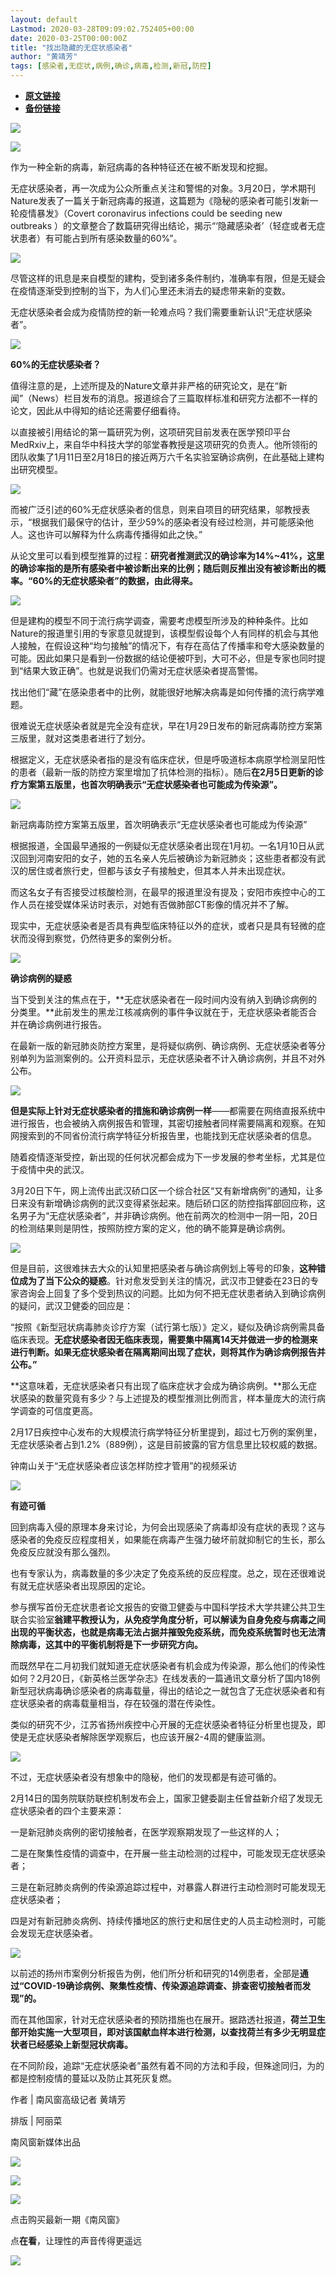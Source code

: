 ```yaml
---
layout: default
Lastmod: 2020-03-28T09:09:02.752405+00:00
date: 2020-03-25T00:00:00Z
title: "找出隐藏的无症状感染者"
author: "黄靖芳"
tags: [感染者,无症状,病例,确诊,病毒,检测,新冠,防控]
---
```


* [**原文链接**](https://mp.weixin.qq.com/s/mBmx1W9EVmObvdZLWDd1Fg)
* [**备份链接**](https://archive.li/wip/dKzlo)


![](/images/post/54880d5bfa8af4adb573c934137418be.jpg)

![](/images/post/9147f1a717450f8fdc318f1d1f315c30.jpg)

作为一种全新的病毒，新冠病毒的各种特征还在被不断发现和挖掘。

无症状感染者，再一次成为公众所重点关注和警惕的对象。3月20日，学术期刊Nature发表了一篇关于新冠病毒的报道，这篇题为《隐秘的感染者可能引发新一轮疫情暴发》（Covert coronavirus infections could be seeding new outbreaks ）的文章整合了数篇研究得出结论，揭示“‘隐藏感染者’（轻症或者无症状患者）有可能占到所有感染数量的60%”。

  

![](/images/post/e7fcf3e36dd2ebfe9d1e50618cdd3ab8.jpg)

尽管这样的讯息是来自模型的建构，受到诸多条件制约，准确率有限，但是无疑会在疫情逐渐受到控制的当下，为人们心里还未消去的疑虑带来新的变数。

无症状感染者会成为疫情防控的新一轮难点吗？我们需要重新认识“无症状感染者”。

![](/images/post/1d55a0a060a754bf390e3e58a730dae0.jpg)

**60%的无症状感染者？**

值得注意的是，上述所提及的Nature文章并非严格的研究论文，是在“新闻”（News）栏目发布的消息。报道综合了三篇取样标准和研究方法都不一样的论文，因此从中得知的结论还需要仔细看待。

以直接被引用结论的第一篇研究为例，这项研究目前发表在医学预印平台MedRxiv上，来自华中科技大学的邬堂春教授是这项研究的负责人。他所领衔的团队收集了1月11日至2月18日的接近两万六千名实验室确诊病例，在此基础上建构出研究模型。

![](/images/post/b07bf2a1547f286eb40e46557475db08.jpg)

而被广泛引述的60%无症状感染者的信息，则来自项目的研究结果，邬教授表示，“根据我们最保守的估计，至少59%的感染者没有经过检测，并可能感染他人。这也许可以解释为什么病毒传播得如此之快。”

从论文里可以看到模型推算的过程：**研究者推测武汉的确诊率为14%~41%，这里的确诊率指的是所有感染者中被诊断出来的比例；随后则反推出没有被诊断出的概率。“60%的无症状感染者”的数据，由此得来。**

![](/images/post/3c46f4ddb4438c715e4e4a2ab8ee9ac0.jpg)

但是建构的模型不同于流行病学调查，需要考虑模型所涉及的种种条件。比如Nature的报道里引用的专家意见就提到，该模型假设每个人有同样的机会与其他人接触，在假设这种“均匀接触”的情况下，有存在高估了传播率和夸大感染数量的可能。因此如果只是看到一份数据的结论便被吓到，大可不必，但是专家也同时提到“结果大致正确”。也就是说我们仍需对无症状感染者提高警惕。

找出他们“藏”在感染患者中的比例，就能很好地解决病毒是如何传播的流行病学难题。

很难说无症状感染者就是完全没有症状，早在1月29日发布的新冠病毒防控方案第三版里，就对这类患者进行了划分。

根据定义，无症状感染者指的是没有临床症状，但是呼吸道标本病原学检测呈阳性的患者（最新一版的防控方案里增加了抗体检测的指标）。随后**在2月5日更新的诊疗方案第五版里，也首次明确表示“无症状感染者也可能成为传染源”。**

![](/images/post/3e772dcce6a6fea504f734d3bca7607b.jpg)

新冠病毒防控方案第五版里，首次明确表示“无症状感染者也可能成为传染源”

根据报道，全国最早通报的一例疑似无症状感染者出现在1月初。一名1月10日从武汉回到河南安阳的女子，她的五名亲人先后被确诊为新冠肺炎；这些患者都没有武汉的居住或者旅行史，但都与该女子有接触史，但其本人并未出现症状。

而这名女子有否接受过核酸检测，在最早的报道里没有提及；安阳市疾控中心的工作人员在接受媒体采访时表示，对她有否做肺部CT影像的情况并不了解。

现实中，无症状感染者是否具有典型临床特征以外的症状，或者只是具有轻微的症状而没得到察觉，仍然待更多的案例分析。

![](/images/post/5dcf8c8752325d79f243adbcb2576915.jpg)

**确诊病例的疑惑**

当下受到关注的焦点在于，**无症状感染者在一段时间内没有纳入到确诊病例的分类里。**此前发生的黑龙江核减病例的事件争议就在于，无症状感染者能否合并在确诊病例进行报告。

在最新一版的新冠肺炎防控方案里，是将疑似病例、确诊病例、无症状感染者等分别单列为监测案例的。公开资料显示，无症状感染者不计入确诊病例，并且不对外公布。

![](/images/post/0c7921e5eccd0e965a5039d5cdd30b28.jpg)

**但是实际上针对无症状感染者的措施和确诊病例一样**——都需要在网络直报系统中进行报告，也会被纳入病例报告和管理，其密切接触者同样需要隔离和观察。在知网搜索到的不同省份流行病学特征分析报告里，也能找到无症状感染者的信息。

随着疫情逐渐受控，新出现的任何状况都会成为下一步发展的参考坐标，尤其是位于疫情中央的武汉。

3月20日下午，网上流传出武汉硚口区一个综合社区“又有新增病例”的通知，让多日来没有新增确诊病例的武汉变得紧张起来。随后硚口区的防控指挥部回应称，这名男子为“无症状感染者”，并非确诊病例。他在前两次的检测中一阴一阳，20日的检测结果则是阴性，按照防控方案的定义，他的确不能算是确诊病例。

![](/images/post/9aa3bf3c640151621203df8f93d07184.jpg)

但是目前，这很难抹去大众的认知里把感染者与确诊病例划上等号的印象，**这种错位成为了当下公众的疑惑**。针对愈发受到关注的情况，武汉市卫健委在23日的专家咨询会上回复了多个受到热议的问题。比如为何不把无症状患者纳入到确诊病例的疑问，武汉卫健委的回应是：

“按照《新型冠状病毒肺炎诊疗方案（试行第七版）》定义，疑似及确诊病例需具备临床表现。**无症状感染者因无临床表现，需要集中隔离14天并做进一步的检测来进行判断。如果无症状感染者在隔离期间出现了症状，则将其作为确诊病例报告并公布。”**

**这意味着，无症状感染者只有出现了临床症状才会成为确诊病例。**那么无症状感染的数量究竟有多少？与上述提及的模型推测比例而言，样本量庞大的流行病学调查的可信度更高。

2月17日疾控中心发布的大规模流行病学特征分析里提到，超过七万例的案例里，无症状感染者占到1.2%（889例），这是目前披露的官方信息里比较权威的数据。

钟南山关于“无症状感染者应该怎样防控才管用”的视频采访

![](/images/post/60c32b8010a194aa75e52184d4289372.jpg)

**有迹可循**

回到病毒入侵的原理本身来讨论，为何会出现感染了病毒却没有症状的表现？这与感染者的免疫反应程度相关，如果能在病毒产生强力破坏前就抑制它的生长，那么免疫反应就没有那么强烈。

也有专家认为，病毒数量的多少决定了免疫系统的反应程度。总之，现在还很难说有就无症状感染者出现原因的定论。

参与撰写首份无症状患者论文报告的安徽卫健委与中国科学技术大学共建公共卫生联合实验室**翁建平教授认为，从免疫学角度分析，可以解读为自身免疫与病毒之间出现的平衡状态，也就是病毒无法占据并摧毁免疫系统，而免疫系统暂时也无法清除病毒，这其中的平衡机制将是下一步研究方向。**

而既然早在二月初我们就知道无症状感染者有机会成为传染源，那么他们的传染性如何？2月20日，《新英格兰医学杂志》在线发表的一篇通讯文章分析了国内18例新型冠状病毒确诊感染者的病毒载量，得出的结论之一就包含了无症状感染者和有症状感染者的病毒载量相当，存在较强的潜在传染性。

类似的研究不少，江苏省扬州疾控中心开展的无症状感染者特征分析里也提及，即使是无症状感染者解除医学观察后，也应该开展2-4周的健康监测。

![](/images/post/282371e6902aaacc272bbd2eaf0c6325.jpg)

不过，无症状感染者没有想象中的隐秘，他们的发现都是有迹可循的。

2月14日的国务院联防联控机制发布会上，国家卫健委副主任曾益新介绍了发现无症状感染者的四个主要来源：

一是新冠肺炎病例的密切接触者，在医学观察期发现了一些这样的人；

二是在聚集性疫情的调查中，在开展一些主动检测的过程中，可能发现无症状感染者；

三是在新冠肺炎病例的传染源追踪过程中，对暴露人群进行主动检测时可能发现无症状感染者；

四是对有新冠肺炎病例、持续传播地区的旅行史和居住史的人员主动检测时，可能会发现无症状感染者。

![](/images/post/1ddaeaf7a4a457adb1053509972f4980.jpg)

以前述的扬州市案例分析报告为例，他们所分析和研究的14例患者，全部是**通过“COVID-19确诊病例、聚集性疫情、传染源追踪调查、排查密切接触者而发现”的。**

而在其他国家，针对无症状感染者的预防措施也在展开。据路透社报道，**荷兰卫生部开始实施一大型项目，即对该国献血样本进行检测，以查找荷兰有多少无明显症状者已经感染上新型冠状病毒。**

在不同阶段，追踪“无症状感染者”虽然有着不同的方法和手段，但殊途同归，为的都是控制疫情的蔓延以及防止其死灰复燃。

作者 | 南风窗高级记者 黄靖芳

排版 | 阿丽菜

南风窗新媒体出品

![](/images/post/e24d7b07ae6b49c1d3463ff72a29c3cf.jpg)

  

  

[![](/images/post/a53d87223b4a52b0110781abc82987b6.jpg)](https://mp.weixin.qq.com/mp/homepage?__biz=MjM5NjQzMzcxNA==&hid=3&sn=23df601633830babb18ae4c8d682ed41)

  

  

[![](/images/post/75558fc602098dd2c0b1d6d2100ec4de.jpg)](https://shop10506099.youzan.com/v2/showcase/tag?alias=1ej6svd8p&banner_id=f.25684412%7Ecube.3%7E1%7EXkHTcdHt&reft=1574064410759&spm=f.25684412&sl=undefined&st=1&sf=wx_sm&is_share=1&atr_ps=undefined&from_uuid=4742414c-cfea-e057-67b7-7c85fbbcbc22&redirect_count=1)

点击购买最新一期《南风窗》

点**在看**，让理性的声音传得更遥远

![](/images/post/528407bc1d77a8f98be838368c3c1c53.jpg)

